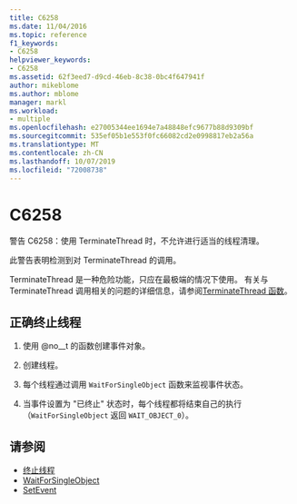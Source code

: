 ```yaml
---
title: C6258
ms.date: 11/04/2016
ms.topic: reference
f1_keywords:
- C6258
helpviewer_keywords:
- C6258
ms.assetid: 62f3eed7-d9cd-46eb-8c38-0bc4f647941f
author: mikeblome
ms.author: mblome
manager: markl
ms.workload:
- multiple
ms.openlocfilehash: e27005344ee1694e7a48848efc9677b88d9309bf
ms.sourcegitcommit: 535ef05b1e553f0fc66082cd2e0998817eb2a56a
ms.translationtype: MT
ms.contentlocale: zh-CN
ms.lasthandoff: 10/07/2019
ms.locfileid: "72008738"
---
```

# <a name="c6258"></a>C6258

警告 C6258：使用 TerminateThread 时，不允许进行适当的线程清理。

此警告表明检测到对 TerminateThread 的调用。

TerminateThread 是一种危险功能，只应在最极端的情况下使用。 有关与 TerminateThread 调用相关的问题的详细信息，请参阅[TerminateThread 函数](/windows/desktop/api/processthreadsapi/nf-processthreadsapi-terminatethread)。

## <a name="to-properly-terminate-threads"></a>正确终止线程

1. 使用 @no__t 的函数创建事件对象。

2. 创建线程。

3. 每个线程通过调用 `WaitForSingleObject` 函数来监视事件状态。

4. 当事件设置为 "已终止" 状态时，每个线程都将结束自己的执行（`WaitForSingleObject` 返回 `WAIT_OBJECT_0`）。

## <a name="see-also"></a>请参阅

- [终止线程](http://go.microsoft.com/fwlink/?LinkId=150234)
- [WaitForSingleObject](http://go.microsoft.com/fwlink/?LinkId=150235)
- [SetEvent](http://go.microsoft.com/fwlink/?LinkId=150232)